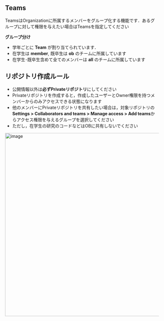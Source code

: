 ## Teams
TeamsはOrganizationに所属するメンバーをグループ化する機能です．あるグループに対して権限を与えたい場合はTeamsを指定してください

**グループ分け**
- 学年ごとに **Team** が割り当てられています．
- 在学生は **member**, 既卒生は **ob** のチームに所属しています
- 在学生･既卒生含めて全てのメンバーは **all** のチームに所属しています

## リポジトリ作成ルール
- 公開情報以外は**必ずPrivateリポジトリ**にしてください
- Privateリポジトリを作成すると，作成したユーザーとOwner権限を持つメンバーからのみアクセスできる状態になります
- 他のメンバーにPrivateリポジトリを共有したい場合は，対象リポジトリの**Settings > Collaborators and teams > Manage access > Add teams**からアクセス権限を与えるグループを選択してください
- ただし，在学生の研究のコードなどはOBに共有しないでください

<img width="600" alt="image" src="https://github.com/kawakera-lab/.github/assets/74246282/148e1101-04a2-47e8-ae07-5dfa9c4c3f98">
